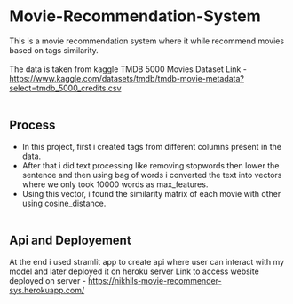 # Movie-Recommendation-System

This is a movie recommendation system where it while recommend movies based on tags similarity. <br /><br />
The data is taken from kaggle TMDB 5000 Movies Dataset 
Link - https://www.kaggle.com/datasets/tmdb/tmdb-movie-metadata?select=tmdb_5000_credits.csv <br /><br />

## Process 
* In this project, first i created tags from different columns present in the data. 
* After that i did text processing like removing stopwords then lower the sentence and then using bag of words i converted the text into vectors where we only           took 10000 words as max_features. 
* Using this vector, i found the similarity matrix of each movie with other using cosine_distance. <br /><br />

## Api and Deployement
At the end i used stramlit app to create api where user can interact with my model and later deployed it on heroku server
Link to access website deployed on server - https://nikhils-movie-recommender-sys.herokuapp.com/
